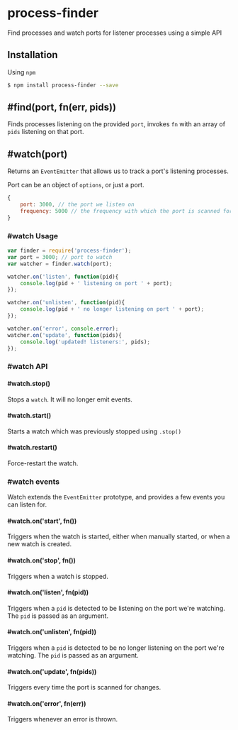 # process-finder

Find processes and watch ports for listener processes using a simple API

## Installation

Using `npm`

```bash
$ npm install process-finder --save
```

## #find(port, fn(err, pids))

Finds processes listening on the provided `port`, invokes `fn` with an array of `pids` listening on that port.

## #watch(port)

Returns an `EventEmitter` that allows us to track a port's listening processes.

Port can be an object of `options`, or just a port.

```js
{
    port: 3000, // the port we listen on
    frequency: 5000 // the frequency with which the port is scanned for changes
}
```

### #watch Usage

```js
var finder = require('process-finder');
var port = 3000; // port to watch
var watcher = finder.watch(port);

watcher.on('listen', function(pid){
    console.log(pid + ' listening on port ' + port);
});

watcher.on('unlisten', function(pid){
    console.log(pid + ' no longer listening on port ' + port);
});

watcher.on('error', console.error);
watcher.on('update', function(pids){
    console.log('updated! listeners:', pids);
});
```

### #watch API

#### #watch.stop()

Stops a `watch`. It will no longer emit events.

#### #watch.start()

Starts a watch which was previously stopped using `.stop()`

#### #watch.restart()

Force-restart the watch.

### #watch events

Watch extends the `EventEmitter` prototype, and provides a few events you can listen for.

#### #watch.on('start', fn())

Triggers when the watch is started, either when manually started, or when a new watch is created.

#### #watch.on('stop', fn())

Triggers when a watch is stopped.

#### #watch.on('listen', fn(pid))

Triggers when a `pid` is detected to be listening on the port we're watching. The `pid` is passed as an argument.

#### #watch.on('unlisten', fn(pid))

Triggers when a `pid` is detected to be no longer listening on the port we're watching. The `pid` is passed as an argument.

#### #watch.on('update', fn(pids))

Triggers every time the port is scanned for changes.

#### #watch.on('error', fn(err))

Triggers whenever an error is thrown.